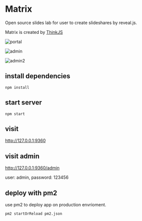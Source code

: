 # Matrix

Open source slides lab for user to create slideshares by reveal.js. 

Matrix is created by [ThinkJS](http://www.thinkjs.org)

![portal](https://dn-h5jun.qbox.me/matrix-portal.png)

![admin](https://dn-h5jun.qbox.me/matrix-admin.png)

![admin2](https://dn-h5jun.qbox.me/matrix-admin2.png)

## install dependencies

```
npm install
```

## start server

```
npm start
```

## visit

http://127.0.0.1:9360

## visit admin

http://127.0.0.1:9360/admin

user: admin, password: 123456

## deploy with pm2

use pm2 to deploy app on production envrioment.

```
pm2 startOrReload pm2.json
```